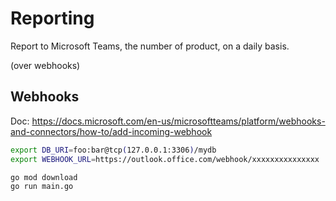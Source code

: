 
# Reporting

Report to Microsoft Teams, the number of product, on a daily basis.

(over webhooks)

## Webhooks

Doc: https://docs.microsoft.com/en-us/microsoftteams/platform/webhooks-and-connectors/how-to/add-incoming-webhook

```bash
export DB_URI=foo:bar@tcp(127.0.0.1:3306)/mydb
export WEBHOOK_URL=https://outlook.office.com/webhook/xxxxxxxxxxxxxxx

go mod download
go run main.go
```
